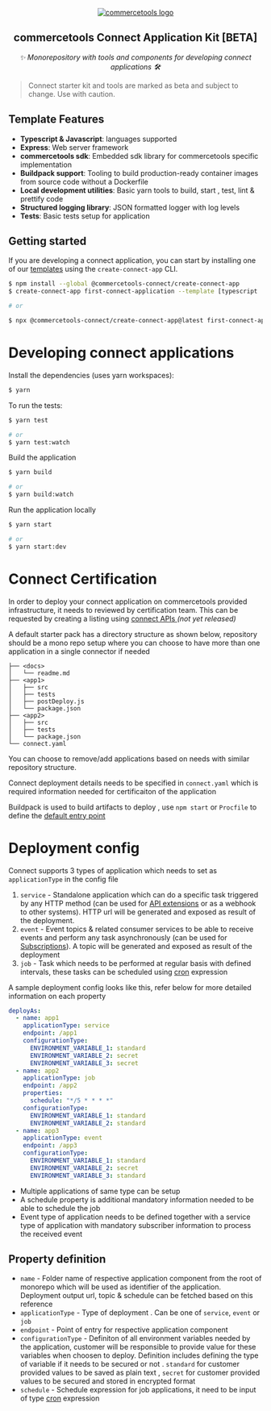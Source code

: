 <p align="center">
  <a href="https://commercetools.com/">
    <img alt="commercetools logo" src="https://unpkg.com/@commercetools-frontend/assets/logos/commercetools_primary-logo_horizontal_RGB.png">
  </a></br>
  <h2 align="center">commercetools Connect Application Kit [BETA]</h2>
</p>
<p align="center">
  <i>✨ Monorepository with tools and components for developing connect applications 🛠</i>
</p>

> Connect starter kit and tools are marked as beta and subject to change. Use with caution.



## Template Features
- **Typescript & Javascript**: languages supported
- **Express**: Web server framework
- **commercetools sdk**: Embedded sdk library for commercetools specific implementation
- **Buildpack support**: Tooling to build production-ready container images from source code without a Dockerfile
- **Local development utilities**: Basic yarn tools to build, start , test, lint & prettify code
- **Structured logging library**: JSON formatted logger with log levels 
- **Tests**: Basic tests setup for application

## Getting started

If you are developing a connect application, you can start by installing one of our [templates](./application-templates) using the `create-connect-app` CLI.

```bash
$ npm install --global @commercetools-connect/create-connect-app
$ create-connect-app first-connect-application --template [typescript | javascript]

# or

$ npx @commercetools-connect/create-connect-app@latest first-connect-application --template [typescript | javascript]
```

# Developing connect applications
Install the dependencies (uses yarn workspaces):

```bash
$ yarn
```

To run the tests:

```bash
$ yarn test

# or
$ yarn test:watch
```

Build the application

```bash
$ yarn build

# or
$ yarn build:watch
```

Run the application locally

```bash
$ yarn start

# or
$ yarn start:dev
```

# Connect Certification

In order to deploy your connect application on commercetools provided infrastructure, it needs to reviewed by certification team. This can be requested by creating a listing using <a href="https://docs.commercetools.com">connect APIs </a> <em>(not yet released)</em>

A default starter pack has a directory structure as shown below, repository should be a mono repo setup where you can choose to have more than one application in a single connector if needed

```
├── <docs>
│   └── readme.md
├── <app1>
│   ├── src
│   ├── tests
│   ├── postDeploy.js
│   └── package.json
├── <app2>
│   ├── src
│   ├── tests
│   └── package.json
└── connect.yaml

```

You can choose to remove/add applications based on needs with similar repository structure.

Connect deployment details needs to be specified in `connect.yaml` which is required information needed for certificaiton of the application

Buildpack is used to build artifacts to deploy , use `npm start` or `Procfile` to define the <a href="https://github.com/GoogleCloudPlatform/buildpacks#default-entrypoint-behavior">default entry point</a>

# Deployment config

Connect supports 3 types of application which needs to set as `applicationType` in the config file
1. `service` - Standalone application which can do a specific task triggered by any HTTP method (can be used for <a href="https://docs.commercetools.com/api/projects/api-extensions">API extensions</a> or as a webhook to other systems). HTTP url will be generated and exposed as result of the deployment.
2. `event` - Event topics & related consumer services to be able to receive events and perform any task asynchronously (can be used for <a href="https://docs.commercetools.com/api/projects/subscriptions">Subscriptions</a>). A topic will be generated and exposed as result of the deployment
3. `job` - Task which needs to be performed at regular basis with defined intervals, these tasks can be scheduled using <a href="https://en.wikipedia.org/wiki/Cron">cron</a> expression


A sample deployment config looks like this, refer below for more detailed information on each property

```yaml
deployAs:
  - name: app1
    applicationType: service
    endpoint: /app1
    configurationType:
      ENVIRONMENT_VARIABLE_1: standard
      ENVIRONMENT_VARIABLE_2: secret
      ENVIRONMENT_VARIABLE_3: secret
  - name: app2
    applicationType: job
    endpoint: /app2
    properties:
      schedule: "*/5 * * * *"
    configurationType:
      ENVIRONMENT_VARIABLE_1: standard
      ENVIRONMENT_VARIABLE_2: standard
  - name: app3
    applicationType: event
    endpoint: /app3
    configurationType:
      ENVIRONMENT_VARIABLE_1: standard
      ENVIRONMENT_VARIABLE_2: secret
      ENVIRONMENT_VARIABLE_3: standard
```

- Multiple applications of same type can be setup
- A schedule property is additional mandatory information needed to be able to schedule the job
- Event type of application needs to be defined together with a service type of application with mandatory subscriber information to process the received event

## Property definition
- `name` - Folder name of respective application component from the root of monorepo which will be used as identifier of the application. Deployment output url, topic & schedule can be fetched based on this reference
- `applicationType` - Type of deployment . Can be one of `service`, `event` or `job`
- `endpoint` - Point of entry for respective application component
- `configurationType` - Definiton of all environment variables needed by the application, customer will be responsible to provide value for these variables when choosen to deploy. Definition includes defining the type of variable if it needs to be secured or not . `standard` for customer provided values to be saved as plain text , `secret` for customer provided values to be secured and stored in encrypted format
- `schedule` - Schedule expression for job applications, it need to be input of type <a href="https://en.wikipedia.org/wiki/Cron">cron</a> expression
